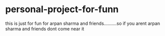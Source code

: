 # personal-project-for-funn
this is just for fun for arpan sharma and friends..........so if you arent arpan sharma and friends dont come near it
